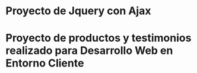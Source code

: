 # Proyecto de Jquery con Ajax
# Proyecto de productos y testimonios realizado para Desarrollo Web en Entorno Cliente
 
